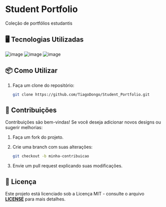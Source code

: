 # Student Portfolio

Coleção de portfólios estudantis

## 🖥️ Tecnologias Utilizadas
![image](https://img.shields.io/badge/JavaScript-323330?style=for-the-badge&logo=javascript&logoColor=F7DF1E)
![image](https://img.shields.io/badge/CSS3-1572B6?style=for-the-badge&logo=css3&logoColor=white) 
![image](https://img.shields.io/badge/HTML5-E34F26?style=for-the-badge&logo=html5&logoColor=white)

## 📦 Como Utilizar

1. Faça um clone do repositório:  
   ```bash
   git clone https://github.com/TiagoDongo/Student_Portfolio.git
   ````

## 🤝 Contribuições
Contribuições são bem-vindas! Se você deseja adicionar novos designs ou sugerir melhorias:

1. Faça um fork do projeto.

2. Crie uma branch com suas alterações:
   ```bash
   git checkout -b minha-contribuicao
   ```
3. Envie um pull request explicando suas modificações.

## 📃 Licença

Este projeto está licenciado sob a Licença MIT - consulte o arquivo **[LICENSE](./LICENSE)** para mais detalhes.